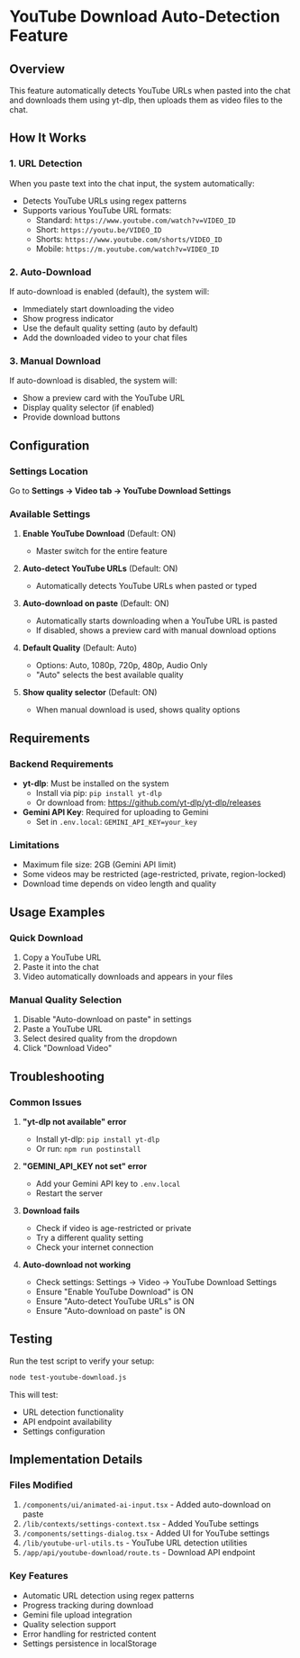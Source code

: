 # YouTube Download Auto-Detection Feature

## Overview
This feature automatically detects YouTube URLs when pasted into the chat and downloads them using yt-dlp, then uploads them as video files to the chat.

## How It Works

### 1. **URL Detection**
When you paste text into the chat input, the system automatically:
- Detects YouTube URLs using regex patterns
- Supports various YouTube URL formats:
  - Standard: `https://www.youtube.com/watch?v=VIDEO_ID`
  - Short: `https://youtu.be/VIDEO_ID`
  - Shorts: `https://www.youtube.com/shorts/VIDEO_ID`
  - Mobile: `https://m.youtube.com/watch?v=VIDEO_ID`

### 2. **Auto-Download**
If auto-download is enabled (default), the system will:
- Immediately start downloading the video
- Show progress indicator
- Use the default quality setting (auto by default)
- Add the downloaded video to your chat files

### 3. **Manual Download**
If auto-download is disabled, the system will:
- Show a preview card with the YouTube URL
- Display quality selector (if enabled)
- Provide download buttons

## Configuration

### Settings Location
Go to **Settings → Video tab → YouTube Download Settings**

### Available Settings

1. **Enable YouTube Download** (Default: ON)
   - Master switch for the entire feature

2. **Auto-detect YouTube URLs** (Default: ON)
   - Automatically detects YouTube URLs when pasted or typed

3. **Auto-download on paste** (Default: ON)
   - Automatically starts downloading when a YouTube URL is pasted
   - If disabled, shows a preview card with manual download options

4. **Default Quality** (Default: Auto)
   - Options: Auto, 1080p, 720p, 480p, Audio Only
   - "Auto" selects the best available quality

5. **Show quality selector** (Default: ON)
   - When manual download is used, shows quality options

## Requirements

### Backend Requirements
- **yt-dlp**: Must be installed on the system
  - Install via pip: `pip install yt-dlp`
  - Or download from: https://github.com/yt-dlp/yt-dlp/releases
- **Gemini API Key**: Required for uploading to Gemini
  - Set in `.env.local`: `GEMINI_API_KEY=your_key`

### Limitations
- Maximum file size: 2GB (Gemini API limit)
- Some videos may be restricted (age-restricted, private, region-locked)
- Download time depends on video length and quality

## Usage Examples

### Quick Download
1. Copy a YouTube URL
2. Paste it into the chat
3. Video automatically downloads and appears in your files

### Manual Quality Selection
1. Disable "Auto-download on paste" in settings
2. Paste a YouTube URL
3. Select desired quality from the dropdown
4. Click "Download Video"

## Troubleshooting

### Common Issues

1. **"yt-dlp not available" error**
   - Install yt-dlp: `pip install yt-dlp`
   - Or run: `npm run postinstall`

2. **"GEMINI_API_KEY not set" error**
   - Add your Gemini API key to `.env.local`
   - Restart the server

3. **Download fails**
   - Check if video is age-restricted or private
   - Try a different quality setting
   - Check your internet connection

4. **Auto-download not working**
   - Check settings: Settings → Video → YouTube Download Settings
   - Ensure "Enable YouTube Download" is ON
   - Ensure "Auto-detect YouTube URLs" is ON
   - Ensure "Auto-download on paste" is ON

## Testing

Run the test script to verify your setup:
```bash
node test-youtube-download.js
```

This will test:
- URL detection functionality
- API endpoint availability
- Settings configuration

## Implementation Details

### Files Modified
1. `/components/ui/animated-ai-input.tsx` - Added auto-download on paste
2. `/lib/contexts/settings-context.tsx` - Added YouTube settings
3. `/components/settings-dialog.tsx` - Added UI for YouTube settings
4. `/lib/youtube-url-utils.ts` - YouTube URL detection utilities
5. `/app/api/youtube-download/route.ts` - Download API endpoint

### Key Features
- Automatic URL detection using regex patterns
- Progress tracking during download
- Gemini file upload integration
- Quality selection support
- Error handling for restricted content
- Settings persistence in localStorage

